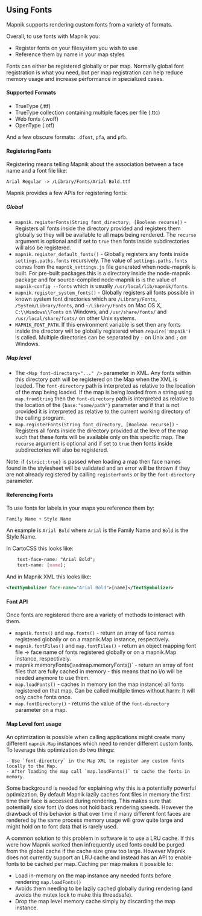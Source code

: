 ## Using Fonts

Mapnik supports rendering custom fonts from a variety of formats.

Overall, to use fonts with Mapnik you:

 - Register fonts on your filesystem you wish to use
 - Reference them by name in your map styles

Fonts can either be registered globally or per map. Normally global font registration is what you need, but per map registration can help reduce memory usage and increase performance in specialized cases.

#### Supported Formats

 - TrueType (.ttf)
 - TrueType collection containing multiple faces per file (.ttc)
 - Web fonts (.woff)
 - OpenType (.otf)

And a few obscure formats: `.dfont`, `pfa`, and `pfb`.

#### Registering Fonts

Registering means telling Mapnik about the association between a face name and a font file like:

    Arial Regular -> /Library/Fonts/Arial Bold.ttf

Mapnik provides a few APIs for registering fonts:

##### Global

 - `mapnik.registerFonts(String font_directory, [Boolean recurse])` - Registers all fonts inside the directory provided and registers them globally so they will be available to all maps being rendered. The `recurse` argument is optional and if set to `true` then fonts inside subdirectories will also be registered.
 - `mapnik.register_default_fonts()` -  Globally registers any fonts inside `settings.paths.fonts` recursively. The value of `settings.paths.fonts` comes from the `mapnik_settings.js` file generated when node-mapnik is built. For pre-built packages this is a directory inside the node-mapnik package and for source-compiled node-mapnik is is the value of `mapnik-config --fonts` which is usually `/usr/local/lib/mapnik/fonts`.
 - `mapnik.register_system_fonts()` - Globally registers all fonts possible in known system font directories which are `/Library/Fonts`, `/System/Library/Fonts`, and `~/Library/Fonts` on Mac OS X, `C:\\Windows\\Fonts` on Windows, and `/usr/share/fonts/` and `/usr/local/share/fonts/` on other Unix systems.
 - `MAPNIK_FONT_PATH`. If this environment variable is set then any fonts inside the directory will be globally registered when `require('mapnik')` is called. Multiple directories can be separated by `:` on Unix and `;` on Windows.

##### Map level

 - The `<Map font-directory="..." />` parameter in XML. Any fonts within this directory path will be registered on the Map when the XML is loaded. The `font-directory` path is interpreted as relative to the location of the map being loaded. If the map is being loaded from a string using `map.fromString` then the `font-directory` path is interpreted as relative to the location of the `{base:"some/path"}` parameter and if that is not provided it is interpreted as relative to the current working directory of the calling program.
 - `map.registerFonts(String font_directory, [Boolean recurse])` - Registers all fonts inside the directory provided at the leve of the map such that these fonts will be available only on this specific map. The `recurse` argument is optional and if set to `true` then fonts inside subdirectories will also be registered.

Note: if `{strict:true}` is passed when loading a map then face names found in the stylesheet will be validated and an error will be thrown if they are not already registered by calling `registerFonts` or by the `font-directory` parameter.

#### Referencing Fonts

To use fonts for labels in your maps you reference them by:

    Family Name + Style Name

An example is `Arial Bold` where `Arial` is the Family Name and `Bold` is the Style Name.

In CartoCSS this looks like:

```css
    text-face-name: "Arial Bold";
    text-name: [name];
```

And in Mapnik XML this looks like:

```xml
<TextSymbolizer face-name="Arial Bold">[name]</TextSymbolizer>
```

#### Font API

Once fonts are registered there are a variety of methods to interact with them.

- `mapnik.fonts()` and `map.fonts()` - return an array of face names registered globally or on a mapnik.Map instance, respectively.
- `mapnik.fontFiles()` and `map.fontFiles()` - return an object mapping font file -> face name of fonts registered globally or on a mapnik.Map instance, respectively.
- mapnik.memoryFonts()` and `map.memoryFonts()` - return an array of font files that are fully cached in memory - this means that no i/o will be needed anymore to use them.
- `map.loadFonts()` - caches in memory (on the map instance) all fonts registered on that map. Can be called multiple times without harm: it will only cache fonts once.
- `map.fontDirectory()` - returns the value of the `font-directory` parameter on a map.

#### Map Level font usage

An optimization is possible when calling applications might create many different `mapnik.Map` instances which need to render different custom fonts. To leverage this optimization do two things:

    - Use `font-directory` in the Map XML to register any custom fonts locally to the Map.
    - After loading the map call `map.loadFonts()` to cache the fonts in memory.

Some background is needed for explaining why this is a potentially powerful optimization. By default Mapnik lazily caches font files in memory the first time their face is accessed during rendering. This makes sure that potentially slow font i/o does not hold back rendering speeds. However the drawback of this behavior is that over time if many different font faces are rendered by the same process memory usage will grow quite large and might hold on to font data that is rarely used.

A common solution to this problem in software is to use a LRU cache. If this were how Mapnik worked then  infrequently used fonts could be purged from the global cache if the cache size grew too large. However Mapnik does not currently support an LRU cache and instead has an API to enable fonts to be cached per map. Caching per map makes it possible to:

  - Load in-memory on the map instance any needed fonts before rendering `map.loadFonts()`
  - Avoids them needing to be lazily cached globally during rendering (and avoids the mutex lock to make this threadsafe).
  - Drop the map level memory cache simply by discarding the map instance.


